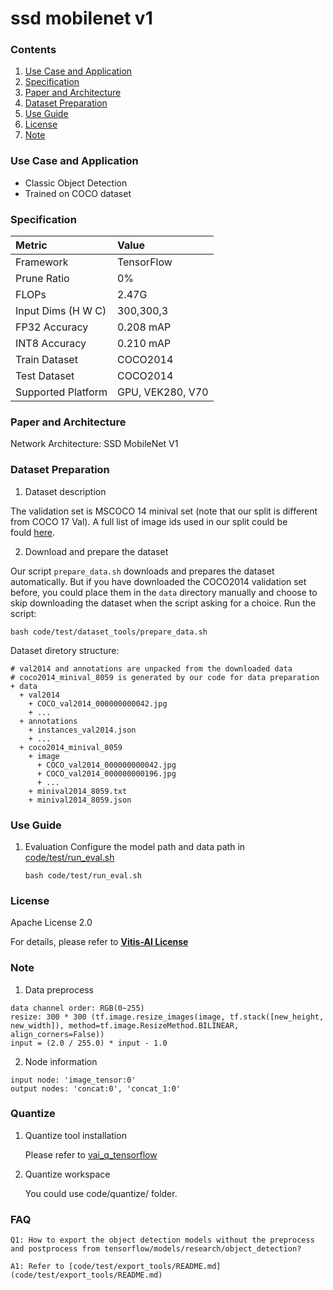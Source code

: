 # ssd mobilenet v1

### Contents
1. [Use Case and Application](#Use-Case-and-Application)
2. [Specification](#Specification)
3. [Paper and Architecture](#Paper-and-Architecture)
4. [Dataset Preparation](#Dataset-Preparation)
5. [Use Guide](#Use-Guide)
6. [License](#License)
7. [Note](#Note)


### Use Case and Application

   - Classic Object Detection
   - Trained on COCO dataset
   
   
### Specification

| Metric             | Value                                   |
| :----------------- | :-------------------------------------- |
| Framework          | TensorFlow                              |
| Prune Ratio        | 0%                                      |
| FLOPs              | 2.47G                                   |
| Input Dims (H W C) | 300,300,3                               |
| FP32 Accuracy      | 0.208  mAP                              |
| INT8 Accuracy      | 0.210  mAP                              |
| Train Dataset      | COCO2014	                               |
| Test Dataset       | COCO2014                                |
| Supported Platform | GPU, VEK280, V70                        |
  

### Paper and Architecture 

Network Architecture: SSD MobileNet V1

   
### Dataset Preparation

1. Dataset description

The validation set is MSCOCO 14 minival set (note that our split is different from COCO 17 Val). A full list of image ids used in our split could be fould [here](https://github.com/tensorflow/models/blob/master/research/object_detection/data/mscoco_minival_ids.txt).

2. Download and prepare the dataset

Our script `prepare_data.sh` downloads and prepares the dataset automatically. But if you have downloaded the COCO2014 validation set before, you could place them in the `data` directory manually and choose to skip downloading the dataset when the script asking for a choice. Run the script: 
   ```shell
   bash code/test/dataset_tools/prepare_data.sh
   ```
Dataset diretory structure: 
   ```shell
   # val2014 and annotations are unpacked from the downloaded data
   # coco2014_minival_8059 is generated by our code for data preparation
   + data
     + val2014
       + COCO_val2014_000000000042.jpg
       + ...
     + annotations
       + instances_val2014.json
       + ...
     + coco2014_minival_8059 
       + image
         + COCO_val2014_000000000042.jpg
         + COCO_val2014_000000000196.jpg
         + ...
       + minival2014_8059.txt
       + minival2014_8059.json
   ```


### Use Guide

1. Evaluation
    Configure the model path and data path in [code/test/run_eval.sh](code/test/run_eval.sh)
    ```shell
    bash code/test/run_eval.sh
    ```
	
   
### License

Apache License 2.0

For details, please refer to **[Vitis-AI License](https://github.com/Xilinx/Vitis-AI/blob/master/LICENSE)**


### Note

1. Data preprocess
  ```
  data channel order: RGB(0~255)                  
  resize: 300 * 300 (tf.image.resize_images(image, tf.stack([new_height, new_width]), method=tf.image.ResizeMethod.BILINEAR, align_corners=False))
  input = (2.0 / 255.0) * input - 1.0
  ``` 
2. Node information

  ```
  input node: 'image_tensor:0'
  output nodes: 'concat:0', 'concat_1:0'
  ```
  

### Quantize

1. Quantize tool installation

   Please refer to [vai_q_tensorflow](../../../src/vai_quantizer/vai_q_tensorflow1.x)
  
2. Quantize workspace

   You could use code/quantize/ folder.


### FAQ

    Q1: How to export the object detection models without the preprocess and postprocess from tensorflow/models/research/object_detection?

    A1: Refer to [code/test/export_tools/README.md](code/test/export_tools/README.md)

	
	
	
